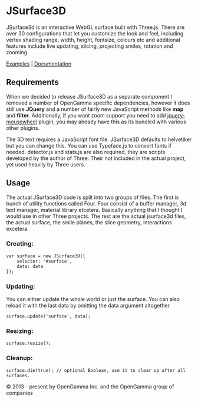 JSurface3D
==========

JSurface3d is an interactive WebGL surface built with Three.js. There are over 30 configurations that let you customize the look and feel, including vertex shading range, width, height, fontsize, colours etc and additional features include live updating, slicing, projecting smiles, rotation and zooming.

[Examples](http://opengamma.github.com/JSurface3D "JSurface3D.js examples") |
[Documentation](http://opengamma.github.com/JSurface3D/docs/symbols/JSurface3D.html "JSurface3D.js documentation")

Requirements
-----------

When we decided to release JSurface3D as a separate component I removed a number of OpenGamma specific dependencies, however it does still use **JQuery** and a number of fairly new JavaScript methods like **map** and **filter**. Additionally, if you want zoom support you need to add [jquery-mousewheel](https://github.com/brandonaaron/jquery-mousewheel "jquery-mousewheel") plugin, you may already have this as its bundled with various other plugins.

The 3D text requires a JavaScript font file. JSurface3D defaults to helvetiker but you can change this. You can use Typeface.js to convert fonts if needed. detector.js and stats.js are also required, they are scripts developed by the author of Three. Their not included in the actual project, yet used heavily by Three users.

Usage
-----
The actual JSurface3D code is split into two groups of files. The first is bunch of utility functions called Four. Four consist of a buffer manager, 3d text manager, material library etcetera. Basically anything that I thought I would use in other Three projects. The rest are the actual jsurface3d files, the actual surface, the smile planes, the slice geometry, interactions excetera.

### Creating: ###

    var surface = new JSurface3D({
        selector: '#surface',
        data: data
    });

### Updating: ###
You can either update the whole world or just the surface. You can also reload it with the last data by omitting the data argument altogether

    surface.update('surface', data);

### Resizing: ###

    surface.resize();

### Cleanup: ###

    surface.die(true); // optional Boolean, use it to clear up after all surfaces.

&copy; 2013 - present by OpenGamma Inc. and the OpenGamma group of companies